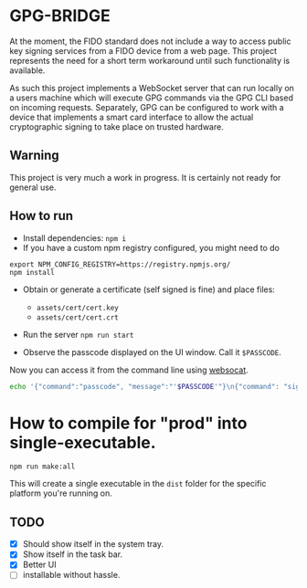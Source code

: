 # GPG-BRIDGE

At the moment, the FIDO standard does not include a way to access public
key signing services from a FIDO device from a web page. This project
represents the need for a short term workaround until such functionality
is available.

As such this project implements a WebSocket server that can run locally on
a users machine which will execute GPG commands via the GPG CLI based on
incoming requests. Separately, GPG can be configured to work with a device
that implements a smart card interface to allow the actual cryptographic
signing to take place on trusted hardware.

## Warning

This project is very much a work in progress. It is certainly not
ready for general use.

## How to run

- Install dependencies: `npm i`
- If you have a custom npm registry configured, you might need to do

```
export NPM_CONFIG_REGISTRY=https://registry.npmjs.org/
npm install
```

- Obtain or generate a certificate (self signed is fine) and place files:
    - `assets/cert/cert.key`
    - `assets/cert/cert.crt`

- Run the server `npm run start`

- Observe the passcode displayed on the UI window. Call it `$PASSCODE`.

Now you can access it from the command line using [websocat](https://github.com/vi/websocat).

```bash
echo '{"command":"passcode", "message":"'$PASSCODE'"}\n{"command": "sign", "message": "SGVsbG8sIHdvcmxkIQ==", "fingerprint": "YOUR_GPG_KEY_FINGERPRINT"}' | websocat wss://localhost:5151
```

# How to compile for "prod" into single-executable.

`npm run make:all`

This will create a single executable in the `dist` folder for the specific platform you're running on.

## TODO

- [x] Should show itself in the system tray.
- [x] Show itself in the task bar.
- [x] Better UI
- [ ] installable without hassle.
